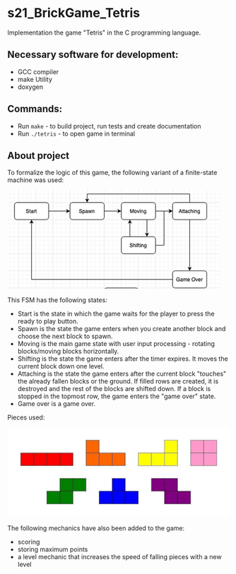 # s21_BrickGame_Tetris
Implementation the game "Tetris" in the C programming language.

## Necessary software for development:
- GCC compiler
- make Utility
- doxygen

## Commands:
- Run `make` - to build project, run tests and create documentation
- Run `./tetris` - to open game in terminal

## About project

To formalize the logic of this game, the following variant of a finite-state machine was used:

![Tetris’s finite-state machine](images/tetris.png)

This FSM has the following states:
- Start is the state in which the game waits for the player to press the ready to play button.
- Spawn is the state the game enters when you create another block and choose the next block to spawn.
- Moving is the main game state with user input processing - rotating blocks/moving blocks horizontally.
- Shifting is the state the game enters after the timer expires. It moves the current block down one level.
- Attaching is the state the game enters after the current block "touches" the already fallen blocks or the ground. If filled rows are created, it is destroyed and the rest of the blocks are shifted down. If a block is stopped in the topmost row, the game enters the "game over" state.
- Game over is a game over.

Pieces used:

![Pieces](images/tetris-pieces.png)

The following mechanics have also been added to the game:
- scoring
- storing maximum points
- a level mechanic that increases the speed of falling pieces with a new level
